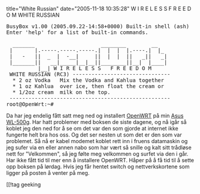 title="White Russian"
date="2005-11-18 10:35:28"
W I R E L E S S   F R E E D O M
WHITE RUSSIAN
<!--more-->
<pre>
BusyBox v1.00 (2005.09.22-14:58+0000) Built-in shell (ash)
Enter 'help' for a list of built-in commands.

  _______                     ________        __
 |       |.-----.-----.-----.|  |  |  |.----.|  |_
 |   -   ||  _  |  -__|     ||  |  |  ||   _||   _|
 |_______||   __|_____|__|__||________||__|  |____|
          |__| W I R E L E S S   F R E E D O M
 WHITE RUSSIAN (RC3) -------------------------------
  * 2 oz Vodka   Mix the Vodka and Kahlua together
  * 1 oz Kahlua  over ice, then float the cream or
  * 1/2oz cream  milk on the top.
 ---------------------------------------------------
root@OpenWrt:~#
</pre>
<!--more-->
Da har jeg endelig fått satt meg ned og installert <a href="http://www.openwrt.org">OpenWRT</a> på min <a href="http://no.asus.com/products4.aspx?l1=12&l2=43&l3=0&model=61&modelmenu=1">Asus WL-500g</a>. Har hatt problemer med boksen de siste dagene, og nå igår så koblet jeg den ned for å se om det var den som gjorde at internet ikke fungerte helt bra hos oss. Og det ser nesten ut som det er den som var problemet. Så nå er kabel modemet koblet rett inn i fruens datamaskin og jeg sufer via en eller annen nabo som har vært så snille og kalt sitt trådløse nett for "Velkommen", så jeg følte meg velkommen og surfet via den i går. Har ikke fått tid til mer enn å installere OpenWRT. Håper på å få tid til å sette opp boksen på lørdag. Hvis jeg får hentet switch og nettverkskortene som ligger på posten å venter på meg.

[[!tag  geeking
